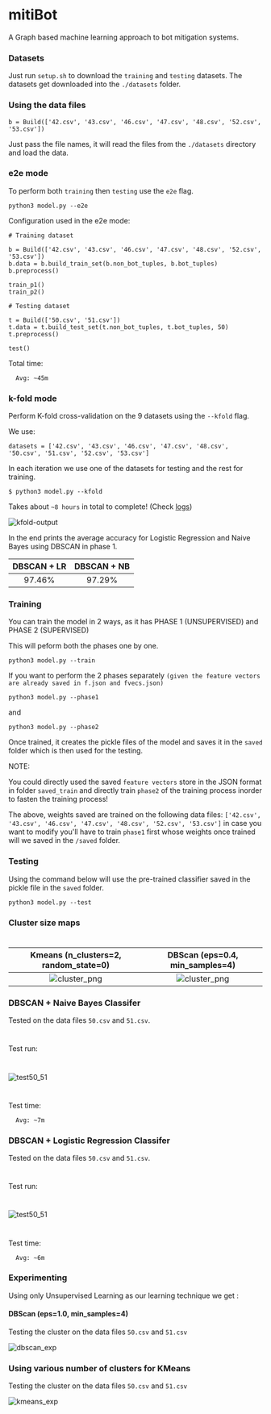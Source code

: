 # mitiBot
A Graph based machine learning approach to bot mitigation systems.

### Datasets

Just run `setup.sh` to download the `training` and `testing` datasets. The datasets get downloaded into the `./datasets` folder.

### Using the data files

```
b = Build(['42.csv', '43.csv', '46.csv', '47.csv', '48.csv', '52.csv', '53.csv'])
```

Just pass the file names, it will read the files from the `./datasets` directory and load the data.


### e2e mode

To perform both `training` then `testing` use the `e2e` flag.

```
python3 model.py --e2e
```

Configuration used in the e2e mode:

```
# Training dataset

b = Build(['42.csv', '43.csv', '46.csv', '47.csv', '48.csv', '52.csv', '53.csv'])
b.data = b.build_train_set(b.non_bot_tuples, b.bot_tuples)
b.preprocess()

train_p1()
train_p2()

# Testing dataset

t = Build(['50.csv', '51.csv'])
t.data = t.build_test_set(t.non_bot_tuples, t.bot_tuples, 50)
t.preprocess()

test()
```

Total time:
```
  Avg: ~45m
```


### k-fold mode

Perform K-fold cross-validation on the 9 datasets using the `--kfold` flag.

We use:

```
datasets = ['42.csv', '43.csv', '46.csv', '47.csv', '48.csv', '50.csv', '51.csv', '52.csv', '53.csv']
```

In each iteration we use one of the datasets for testing and the rest for training.

```
$ python3 model.py --kfold
```

Takes about `~8 hours` in total to complete! (Check [logs](https://github.com/CodHeK/mitiBot/blob/master/kfold.logs))

![kfold-output](screenshots/kfold-output.png)

In the end prints the average accuracy for Logistic Regression and Naive Bayes using DBSCAN in phase 1.

DBSCAN + LR | DBSCAN + NB
:-------------------------:|:-------------------------:
97.46%  |  97.29%

### Training

You can train the model in 2 ways, as it has PHASE 1 (UNSUPERVISED) and PHASE 2 (SUPERVISED)

This will peform both the phases one by one.
```
python3 model.py --train
```

If you want to perform the 2 phases separately `(given the feature vectors are already saved in f.json and fvecs.json)`

```
python3 model.py --phase1
```

and

```
python3 model.py --phase2
```

Once trained, it creates the pickle files of the model and saves it in the `saved` folder which is then used for the testing.

NOTE:

You could directly used the saved `feature vectors` store in the JSON format in folder `saved_train` and directly train `phase2` of the training process inorder to fasten the training process!

The above, weights saved are trained on the following data files: `['42.csv', '43.csv', '46.csv', '47.csv', '48.csv', '52.csv', '53.csv']` in case you want to modify you'll have to train `phase1` first whose weights once trained will we saved in the `/saved` folder.



### Testing

Using the command below will use the pre-trained classifier saved in the pickle file in the `saved` folder.
```
python3 model.py --test
```

### Cluster size maps
#
 Kmeans (n_clusters=2, random_state=0) | DBScan (eps=0.4, min_samples=4)
:-------------------------:|:-------------------------:
![cluster_png](screenshots/kmeans.png)  |  ![cluster_png](screenshots/dbscan.png)

### DBSCAN + Naive Bayes Classifer

Tested on the data files `50.csv` and `51.csv`.
#
Test run:
#
![test50_51](screenshots/test_db_nb.png)
#
Test time:
```
  Avg: ~7m
```

### DBSCAN + Logistic Regression Classifer

Tested on the data files `50.csv` and `51.csv`.
#
Test run:
#
![test50_51](screenshots/test_db_lr.png)
#
Test time:
```
  Avg: ~6m
```

### Experimenting

Using only Unsupervised Learning as our learning technique we get :

#### DBScan (eps=1.0, min_samples=4)

Testing the cluster on the data files `50.csv` and `51.csv`

![dbscan_exp](screenshots/dbscan_exp.png)

### Using various number of clusters for KMeans

Testing the cluster on the data files `50.csv` and `51.csv`

![kmeans_exp](screenshots/kmeans_exp.png)
